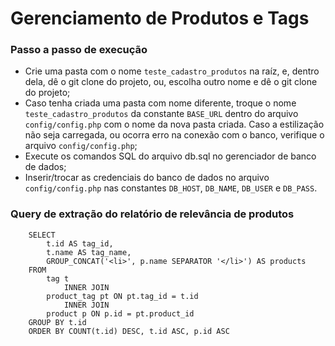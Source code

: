 <h1>
    Gerenciamento de Produtos e Tags
</h1>
<h3>Passo a passo de execução</h3>
<ul>
    <li>
        Crie uma pasta com o nome <code>teste_cadastro_produtos</code> na raíz, e, dentro dela, dê o git clone do projeto, ou, escolha outro nome e dê o git clone do projeto;
    </li>
    <li>
        Caso tenha criada uma pasta com nome diferente, troque o nome <code>teste_cadastro_produtos</code> da constante <code>BASE_URL</code> dentro do arquivo <code>config/config.php</code> com o nome da nova pasta criada. Caso a estilização
        não seja carregada, ou ocorra erro na conexão com o banco, verifique o arquivo <code>config/config.php</code>;
    </li>
    <li>
        Execute os comandos SQL do arquivo db.sql no gerenciador de banco de dados;
    </li>
    <li>
        Inserir/trocar as credenciais do banco de dados no arquivo <code>config/config.php</code> nas constantes 
        <code>DB_HOST</code>, <code>DB_NAME</code>, <code>DB_USER</code> e <code>DB_PASS</code>.
    </li>
</ul>

<h3>Query de extração do relatório de relevância de produtos</h3>

```
    SELECT 
        t.id AS tag_id,
        t.name AS tag_name,
        GROUP_CONCAT('<li>', p.name SEPARATOR '</li>') AS products
    FROM
        tag t
            INNER JOIN
        product_tag pt ON pt.tag_id = t.id
            INNER JOIN
        product p ON p.id = pt.product_id
    GROUP BY t.id
    ORDER BY COUNT(t.id) DESC, t.id ASC, p.id ASC
```
